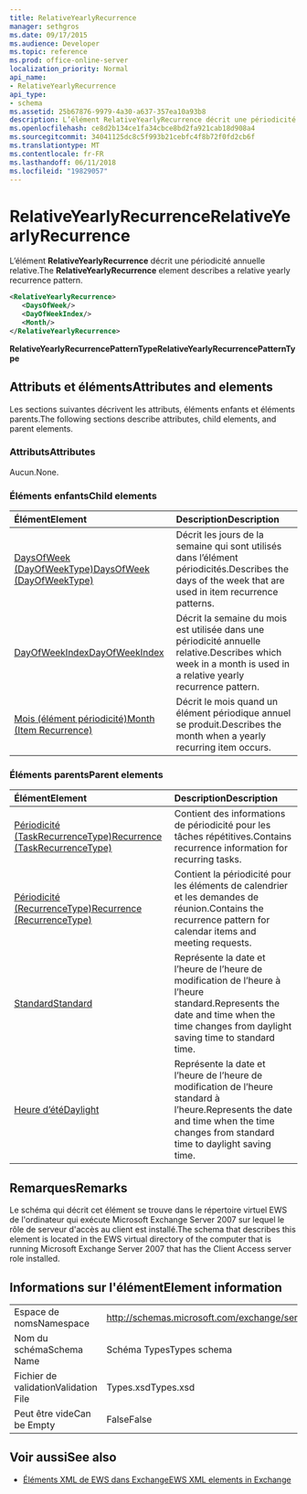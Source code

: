 ```yaml
---
title: RelativeYearlyRecurrence
manager: sethgros
ms.date: 09/17/2015
ms.audience: Developer
ms.topic: reference
ms.prod: office-online-server
localization_priority: Normal
api_name:
- RelativeYearlyRecurrence
api_type:
- schema
ms.assetid: 25b67876-9979-4a30-a637-357ea10a93b8
description: L’élément RelativeYearlyRecurrence décrit une périodicité annuelle relative.
ms.openlocfilehash: ce8d2b134ce1fa34cbce8bd2fa921cab18d908a4
ms.sourcegitcommit: 34041125dc8c5f993b21cebfc4f8b72f0fd2cb6f
ms.translationtype: MT
ms.contentlocale: fr-FR
ms.lasthandoff: 06/11/2018
ms.locfileid: "19829057"
---
```

# <a name="relativeyearlyrecurrence"></a><span data-ttu-id="395e8-103">RelativeYearlyRecurrence</span><span class="sxs-lookup"><span data-stu-id="395e8-103">RelativeYearlyRecurrence</span></span>

<span data-ttu-id="395e8-104">L’élément **RelativeYearlyRecurrence** décrit une périodicité annuelle relative.</span><span class="sxs-lookup"><span data-stu-id="395e8-104">The **RelativeYearlyRecurrence** element describes a relative yearly recurrence pattern.</span></span> 
  
```xml
<RelativeYearlyRecurrence>
   <DaysOfWeek/>
   <DayOfWeekIndex/>
   <Month/>
</RelativeYearlyRecurrence>
```

 <span data-ttu-id="395e8-105">**RelativeYearlyRecurrencePatternType**</span><span class="sxs-lookup"><span data-stu-id="395e8-105">**RelativeYearlyRecurrencePatternType**</span></span>
## <a name="attributes-and-elements"></a><span data-ttu-id="395e8-106">Attributs et éléments</span><span class="sxs-lookup"><span data-stu-id="395e8-106">Attributes and elements</span></span>

<span data-ttu-id="395e8-107">Les sections suivantes décrivent les attributs, éléments enfants et éléments parents.</span><span class="sxs-lookup"><span data-stu-id="395e8-107">The following sections describe attributes, child elements, and parent elements.</span></span>
  
### <a name="attributes"></a><span data-ttu-id="395e8-108">Attributs</span><span class="sxs-lookup"><span data-stu-id="395e8-108">Attributes</span></span>

<span data-ttu-id="395e8-109">Aucun.</span><span class="sxs-lookup"><span data-stu-id="395e8-109">None.</span></span>
  
### <a name="child-elements"></a><span data-ttu-id="395e8-110">Éléments enfants</span><span class="sxs-lookup"><span data-stu-id="395e8-110">Child elements</span></span>

|<span data-ttu-id="395e8-111">**Élément**</span><span class="sxs-lookup"><span data-stu-id="395e8-111">**Element**</span></span>|<span data-ttu-id="395e8-112">**Description**</span><span class="sxs-lookup"><span data-stu-id="395e8-112">**Description**</span></span>|
|:-----|:-----|
|[<span data-ttu-id="395e8-113">DaysOfWeek (DayOfWeekType)</span><span class="sxs-lookup"><span data-stu-id="395e8-113">DaysOfWeek (DayOfWeekType)</span></span>](daysofweek-dayofweektype.md) <br/> |<span data-ttu-id="395e8-114">Décrit les jours de la semaine qui sont utilisés dans l’élément périodicités.</span><span class="sxs-lookup"><span data-stu-id="395e8-114">Describes the days of the week that are used in item recurrence patterns.</span></span>  <br/> |
|[<span data-ttu-id="395e8-115">DayOfWeekIndex</span><span class="sxs-lookup"><span data-stu-id="395e8-115">DayOfWeekIndex</span></span>](dayofweekindex.md) <br/> |<span data-ttu-id="395e8-116">Décrit la semaine du mois est utilisée dans une périodicité annuelle relative.</span><span class="sxs-lookup"><span data-stu-id="395e8-116">Describes which week in a month is used in a relative yearly recurrence pattern.</span></span>  <br/> |
|[<span data-ttu-id="395e8-117">Mois (élément périodicité)</span><span class="sxs-lookup"><span data-stu-id="395e8-117">Month (Item Recurrence)</span></span>](month-item-recurrence.md) <br/> |<span data-ttu-id="395e8-118">Décrit le mois quand un élément périodique annuel se produit.</span><span class="sxs-lookup"><span data-stu-id="395e8-118">Describes the month when a yearly recurring item occurs.</span></span>  <br/> |
   
### <a name="parent-elements"></a><span data-ttu-id="395e8-119">Éléments parents</span><span class="sxs-lookup"><span data-stu-id="395e8-119">Parent elements</span></span>

|<span data-ttu-id="395e8-120">**Élément**</span><span class="sxs-lookup"><span data-stu-id="395e8-120">**Element**</span></span>|<span data-ttu-id="395e8-121">**Description**</span><span class="sxs-lookup"><span data-stu-id="395e8-121">**Description**</span></span>|
|:-----|:-----|
|[<span data-ttu-id="395e8-122">Périodicité (TaskRecurrenceType)</span><span class="sxs-lookup"><span data-stu-id="395e8-122">Recurrence (TaskRecurrenceType)</span></span>](recurrence-taskrecurrencetype.md) <br/> |<span data-ttu-id="395e8-123">Contient des informations de périodicité pour les tâches répétitives.</span><span class="sxs-lookup"><span data-stu-id="395e8-123">Contains recurrence information for recurring tasks.</span></span>  <br/> |
|[<span data-ttu-id="395e8-124">Périodicité (RecurrenceType)</span><span class="sxs-lookup"><span data-stu-id="395e8-124">Recurrence (RecurrenceType)</span></span>](recurrence-recurrencetype.md) <br/> |<span data-ttu-id="395e8-125">Contient la périodicité pour les éléments de calendrier et les demandes de réunion.</span><span class="sxs-lookup"><span data-stu-id="395e8-125">Contains the recurrence pattern for calendar items and meeting requests.</span></span>  <br/> |
|[<span data-ttu-id="395e8-126">Standard</span><span class="sxs-lookup"><span data-stu-id="395e8-126">Standard</span></span>](standard.md) <br/> |<span data-ttu-id="395e8-127">Représente la date et l’heure de l’heure de modification de l’heure à l’heure standard.</span><span class="sxs-lookup"><span data-stu-id="395e8-127">Represents the date and time when the time changes from daylight saving time to standard time.</span></span>  <br/> |
|[<span data-ttu-id="395e8-128">Heure d’été</span><span class="sxs-lookup"><span data-stu-id="395e8-128">Daylight</span></span>](daylight.md) <br/> |<span data-ttu-id="395e8-129">Représente la date et l’heure de l’heure de modification de l’heure standard à l’heure.</span><span class="sxs-lookup"><span data-stu-id="395e8-129">Represents the date and time when the time changes from standard time to daylight saving time.</span></span>  <br/> |
   
## <a name="remarks"></a><span data-ttu-id="395e8-130">Remarques</span><span class="sxs-lookup"><span data-stu-id="395e8-130">Remarks</span></span>

<span data-ttu-id="395e8-131">Le schéma qui décrit cet élément se trouve dans le répertoire virtuel EWS de l'ordinateur qui exécute Microsoft Exchange Server 2007 sur lequel le rôle de serveur d'accès au client est installé.</span><span class="sxs-lookup"><span data-stu-id="395e8-131">The schema that describes this element is located in the EWS virtual directory of the computer that is running Microsoft Exchange Server 2007 that has the Client Access server role installed.</span></span>
  
## <a name="element-information"></a><span data-ttu-id="395e8-132">Informations sur l'élément</span><span class="sxs-lookup"><span data-stu-id="395e8-132">Element information</span></span>

|||
|:-----|:-----|
|<span data-ttu-id="395e8-133">Espace de noms</span><span class="sxs-lookup"><span data-stu-id="395e8-133">Namespace</span></span>  <br/> |http://schemas.microsoft.com/exchange/services/2006/types  <br/> |
|<span data-ttu-id="395e8-134">Nom du schéma</span><span class="sxs-lookup"><span data-stu-id="395e8-134">Schema Name</span></span>  <br/> |<span data-ttu-id="395e8-135">Schéma Types</span><span class="sxs-lookup"><span data-stu-id="395e8-135">Types schema</span></span>  <br/> |
|<span data-ttu-id="395e8-136">Fichier de validation</span><span class="sxs-lookup"><span data-stu-id="395e8-136">Validation File</span></span>  <br/> |<span data-ttu-id="395e8-137">Types.xsd</span><span class="sxs-lookup"><span data-stu-id="395e8-137">Types.xsd</span></span>  <br/> |
|<span data-ttu-id="395e8-138">Peut être vide</span><span class="sxs-lookup"><span data-stu-id="395e8-138">Can be Empty</span></span>  <br/> |<span data-ttu-id="395e8-139">False</span><span class="sxs-lookup"><span data-stu-id="395e8-139">False</span></span>  <br/> |
   
## <a name="see-also"></a><span data-ttu-id="395e8-140">Voir aussi</span><span class="sxs-lookup"><span data-stu-id="395e8-140">See also</span></span>



- [<span data-ttu-id="395e8-141">Éléments XML de EWS dans Exchange</span><span class="sxs-lookup"><span data-stu-id="395e8-141">EWS XML elements in Exchange</span></span>](ews-xml-elements-in-exchange.md)


